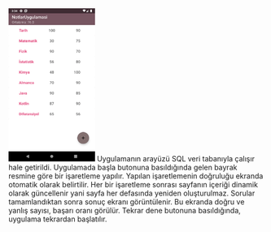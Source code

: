 <img src="https://github.com/tugcenurdaglar/sinav_notu_uygulamasi/blob/master/sinavnotu.gif" width="170px">
Uygulamanın arayüzü SQL veri tabanıyla çalışır hale getirildi. Uygulamada başla butonuna basıldığında gelen bayrak resmine göre bir işaretleme yapılır. Yapılan işaretlemenin doğruluğu ekranda otomatik olarak belirtilir. Her bir  işaretleme sonrası sayfanın içeriği dinamik olarak güncellenir yani sayfa her defasında yeniden oluşturulmaz. Sorular tamamlandıktan sonra sonuç ekranı görüntülenir. Bu ekranda doğru ve yanlış sayısı, başarı oranı görülür. Tekrar dene butonuna basıldığında, uygulama tekrardan başlatılır.
